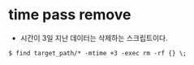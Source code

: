time pass remove
====
* 시간이 3일 지난 데이터는 삭제하는  스크립트이다.

```
$ find target_path/* -mtime +3 -exec rm -rf {} \;
```
